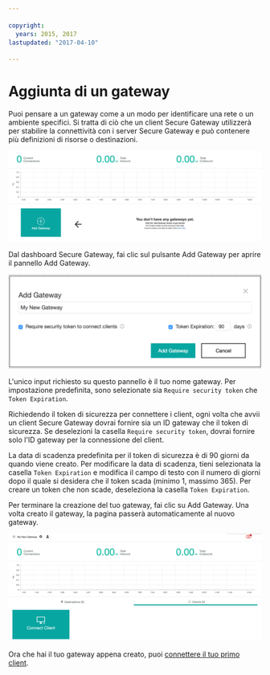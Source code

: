 ```yaml
---

copyright:
  years: 2015, 2017
lastupdated: "2017-04-10"

---
```


# Aggiunta di un gateway

Puoi pensare a un gateway come a un modo per identificare una rete o un ambiente specifici. Si tratta di ciò che un client Secure Gateway utilizzerà per stabilire la connettività con i server Secure Gateway e può contenere più definizioni di risorse o destinazioni.

![Dashboard Secure Gateway](./images/newDashboard.png?raw=true "Dashboard Secure Gateway")

Dal dashboard Secure Gateway, fai clic sul pulsante Add Gateway per aprire il pannello Add Gateway.

![Add Gateway](./images/addGateway.png?raw=true "Add Gateway")

L'unico input richiesto su questo pannello è il tuo nome gateway. Per impostazione predefinita, sono selezionate sia `Require security token` che `Token Expiration`.

Richiedendo il token di sicurezza per connettere i client, ogni volta che avvii un client Secure Gateway dovrai fornire sia un ID gateway che il token di sicurezza. Se deselezioni la casella `Require security token`, dovrai fornire solo l'ID gateway per la connessione del client.

La data di scadenza predefinita per il token di sicurezza è di 90 giorni da quando viene creato. Per modificare la data di scadenza, tieni selezionata la casella `Token Expiration` e modifica il campo di testo con il numero di giorni dopo il quale si desidera che il token scada (minimo 1, massimo 365).  Per creare un token che non scade, deseleziona la casella `Token Expiration`.  

Per terminare la creazione del tuo gateway, fai clic su Add Gateway. Una volta creato il gateway, la pagina passerà automaticamente al nuovo gateway.

![New Gateway](./images/newGateway.png?raw=true "New Gateway")

Ora che hai il tuo gateway appena creato, puoi [connettere il tuo primo client](/docs/services/SecureGateway/securegateway_client.html).
